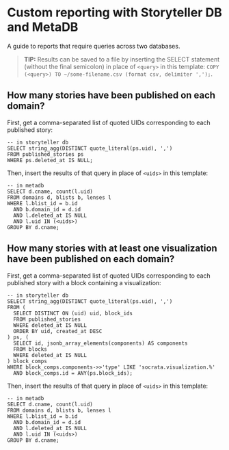 # Custom reporting with Storyteller DB and MetaDB

A guide to reports that require queries across two databases.

> **TIP:** Results can be saved to a file by inserting the SELECT statement
> (without the final semicolon) in place of `<query>` in this template:
> `COPY (<query>) TO ~/some-filename.csv (format csv, delimiter ',');`.

## How many stories have been published on each domain?

First, get a comma-separated list of quoted UIDs corresponding to each published story:

```
-- in storyteller db
SELECT string_agg(DISTINCT quote_literal(ps.uid), ',')
FROM published_stories ps
WHERE ps.deleted_at IS NULL;
```

Then, insert the results of that query in place of `<uids>` in this template:

```
-- in metadb
SELECT d.cname, count(l.uid)
FROM domains d, blists b, lenses l
WHERE l.blist_id = b.id
  AND b.domain_id = d.id
  AND l.deleted_at IS NULL
  AND l.uid IN (<uids>)
GROUP BY d.cname;
```

## How many stories with at least one visualization have been published on each domain?

First, get a comma-separated list of quoted UIDs corresponding to each published story with a block containing a visualization:

```
-- in storyteller db
SELECT string_agg(DISTINCT quote_literal(ps.uid), ',')
FROM (
  SELECT DISTINCT ON (uid) uid, block_ids
  FROM published_stories
  WHERE deleted_at IS NULL
  ORDER BY uid, created_at DESC
) ps, (
  SELECT id, jsonb_array_elements(components) AS components
  FROM blocks
  WHERE deleted_at IS NULL
) block_comps
WHERE block_comps.components->>'type' LIKE 'socrata.visualization.%'
  AND block_comps.id = ANY(ps.block_ids);
```

Then, insert the results of that query in place of `<uids>` in this template:

```
-- in metadb
SELECT d.cname, count(l.uid)
FROM domains d, blists b, lenses l
WHERE l.blist_id = b.id
  AND b.domain_id = d.id
  AND l.deleted_at IS NULL
  AND l.uid IN (<uids>)
GROUP BY d.cname;
```
